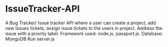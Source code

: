# IssueTracker-API
A Bug Tracker/ Issue tracker API where a user can create a project, add new Issues tickets, assign issue tickets to the users in project. 
Address the issue with a priority label. Framework used: node.js, passport.js. Database: MongoDB
Run server.js
